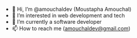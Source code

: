 - 👋 Hi, I’m @amouchaldev (Moustapha Amouchal)
- 👀 I’m interested in web development and tech 
- 🌱 I’m currently a software developer
- 📫 How to reach me (amouchaldev@gmail.com)
